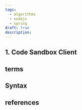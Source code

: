 ```yaml
---
tags:
  - algorithms
  - nodejs
  - spring
draft: true
description:
---
```

## 1. Code Sandbox Client 


## terms

## Syntax

## references